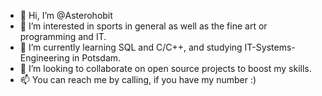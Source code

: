 - 👋 Hi, I’m @Asterohobit
- 👀 I’m interested in sports in general as well as the fine art or programming and IT.
- 🌱 I’m currently learning SQL and C/C++, and studying IT-Systems-Engineering in Potsdam.
- 💞️ I’m looking to collaborate on open source projects to boost my skills.
- 📫 You can reach me by calling, if you have my number :)

<!---
Asterohobit/Asterohobit is a ✨ special ✨ repository because its `README.md` (this file) appears on your GitHub profile.
You can click the Preview link to take a look at your changes.
--->
